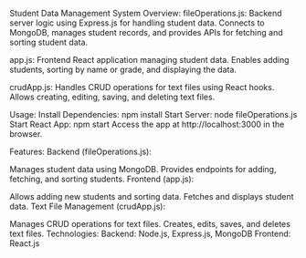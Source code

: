 Student Data Management System
Overview:
fileOperations.js: Backend server logic using Express.js for handling student data. Connects to MongoDB, manages student records, and provides APIs for fetching and sorting student data.

app.js: Frontend React application managing student data. Enables adding students, sorting by name or grade, and displaying the data.

crudApp.js: Handles CRUD operations for text files using React hooks. Allows creating, editing, saving, and deleting text files.

Usage:
Install Dependencies: npm install
Start Server: node fileOperations.js
Start React App: npm start
Access the app at http://localhost:3000 in the browser.

Features:
Backend (fileOperations.js):

Manages student data using MongoDB.
Provides endpoints for adding, fetching, and sorting students.
Frontend (app.js):

Allows adding new students and sorting data.
Fetches and displays student data.
Text File Management (crudApp.js):

Manages CRUD operations for text files.
Creates, edits, saves, and deletes text files.
Technologies:
Backend: Node.js, Express.js, MongoDB
Frontend: React.js
